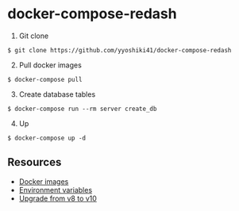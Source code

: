 # docker-compose-redash

1. Git clone

```shell
$ git clone https://github.com/yyoshiki41/docker-compose-redash
```

2. Pull docker images

```shell
$ docker-compose pull
```

3. Create database tables

```shell
$ docker-compose run --rm server create_db
```

4. Up

```shell
$ docker-compose up -d
```

## Resources

- [Docker images](https://hub.docker.com/r/redash/redash)
- [Environment variables](https://redash.io/help/open-source/admin-guide/env-vars-settings)
- [Upgrade from v8 to v10](https://github.com/getredash/redash/blob/v10.0.0/CHANGELOG.md#upgrading)
